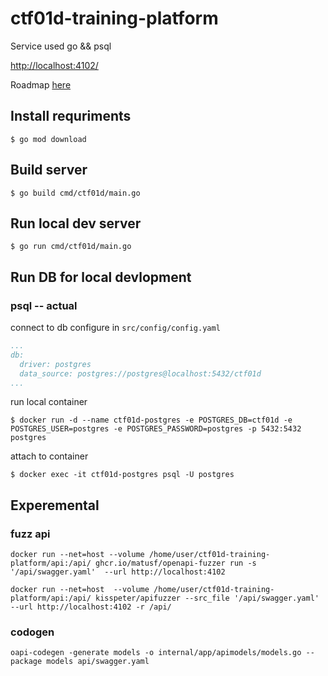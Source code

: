 # ctf01d-training-platform

Service used go && psql

[http://localhost:4102/](http://localhost:4102/)

Roadmap [here](TODO.md)

## Install requriments

```shell
$ go mod download
```

## Build server

```shell
$ go build cmd/ctf01d/main.go
```

## Run local dev server

```shell
$ go run cmd/ctf01d/main.go
```

## Run DB for local devlopment

### psql -- actual

connect to db configure in `src/config/config.yaml`

```yaml
...
db:
  driver: postgres
  data_source: postgres://postgres@localhost:5432/ctf01d
...
```

run local container

```shell
$ docker run -d --name ctf01d-postgres -e POSTGRES_DB=ctf01d -e POSTGRES_USER=postgres -e POSTGRES_PASSWORD=postgres -p 5432:5432 postgres
```

attach to container

```shell
$ docker exec -it ctf01d-postgres psql -U postgres
```

## Experemental

### fuzz api

```shell
docker run --net=host --volume /home/user/ctf01d-training-platform/api:/api/ ghcr.io/matusf/openapi-fuzzer run -s '/api/swagger.yaml'  --url http://localhost:4102

docker run --net=host  --volume /home/user/ctf01d-training-platform/api:/api/ kisspeter/apifuzzer --src_file '/api/swagger.yaml'  --url http://localhost:4102 -r /api/
```

### codogen

```shell
oapi-codegen -generate models -o internal/app/apimodels/models.go --package models api/swagger.yaml
```
